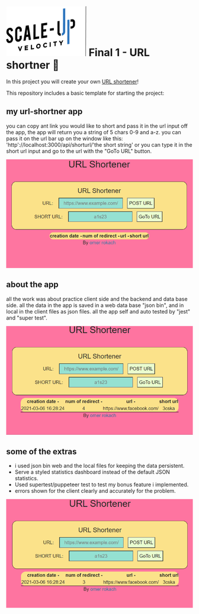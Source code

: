 # ![Scale-Up Velocity](./readme-files/logo-main.png) Final 1 - URL shortner 📎

In this project you will create your own [URL shortener](https://en.wikipedia.org/wiki/URL_shortening)!

This repository includes a basic template for starting the project:
## my url-shortner app
you can copy ant link you would like to short and pass it in the url input off the app, the app will return you a string of 5 chars 
0-9 and a-z. you can pass it on the url bar up on the window like this: 'http'://localhost:3000/api/shorturl/'the short string' or 
you can type it in the short url input and go to the url with the "GoTo URL" button.

![Scale-Up Velocity](./readme-files/urlShortner.gif)

## about the app
all the work was about practice client side and the backend and data base side. all the data in the app is saved in a web data base "json bin", and in local in the client files as json files.
all the app self and auto tested by "jest" and "super test".

![Scale-Up Velocity](./readme-files/clientError.gif)

## some of the extras
- i used json bin web and the local files for keeping the data persistent.
- Serve a styled statistics dashboard instead of the default JSON statistics.
- Used supertest/puppeteer test to test my bonus feature i implemented. 
- errors shown for the client clearly and accurately for the problem.

![Scale-Up Velocity](./readme-files/urlShortnerRedirectCounter.gif)

